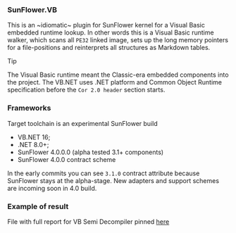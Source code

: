 ﻿### SunFlower.VB

This is an ~idiomatic~ plugin for SunFlower kernel for a
Visual Basic embedded runtime lookup.
In other words this is a Visual Basic runtime walker, which
scans all `PE32` linked image, sets up the long memory pointers
for a file-positions and reinterprets all structures as Markdown tables.

> [!TIP]
> The Visual Basic runtime meant the Classic-era embedded components
> into the project. The VB.NET uses .NET platform and Common Object Runtime
> specification before the `Cor 2.0 header` section starts.


### Frameworks

Target toolchain is an experimental SunFlower build
 - VB.NET 16;
 - .NET 8.0+;
 - SunFlower 4.0.0.0 (alpha tested 3.1+ components)
 - SunFlower 4.0.0 contract scheme

In the early commits you can see `3.1.0` contract attribute
because SunFlower stays at the alpha-stage. New adapters and support
schemes are incoming soon in 4.0 build.

### Example of result

File with full report for VB Semi Decompiler pinned [here](vbartefacts.md)

